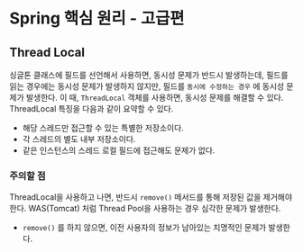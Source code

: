 # Spring 핵심 원리 - 고급편

## Thread Local

싱글톤 클래스에 필드를 선언해서 사용하면, 동시성 문제가 반드시 발생하는데, 필드를 읽는 경우에는 동시성 문제가 발생하지 않지만, 필드를 `동시에 수정하는 경우` 에 동시성 문제가 발생한다. 이 때, `ThreadLocal` 객체를 사용하면, 동시성 문제를 해결할 수 있다. ThreadLocal 특징을 다음과 같이 요약할 수 있다.

- 해당 스레드만 접근할 수 있는 특별한 저장소이다.
- 각 스레드의 별도 내부 저장소이다.
- 같은 인스턴스의 스레드 로컬 필드에 접근해도 문제가 없다.

### 주의할 점

ThreadLocal을 사용하고 나면, 반드시 `remove()` 메서드를 통해 저장된 값을 제거해야한다. WAS(Tomcat) 처럼 Thread Pool을 사용하는 경우 심각한 문제가 발생한다.

- `remove()` 를 하지 않으면, 이전 사용자의 정보가 남아있는 치명적인 문제가 발생한다.
